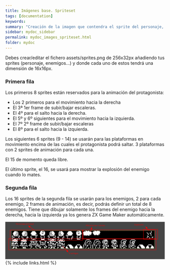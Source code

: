 ```yaml
---
title: Imágenes base. Spriteset
tags: [documentation]
keywords:
summary: "Creación de la imagen que contendra el sprite del personaje, enemigos..."
sidebar: mydoc_sidebar
permalink: mydoc_images_spriteset.html
folder: mydoc
---
```


Debes crear/editar el fichero assets/sprites.png de 256x32px añadiendo tus sprites (personaje, enemigos...) y donde cada uno de estos tendrá una dimensión de 16x16px.

### Primera fila
Los primeros 8 sprites están reservados para la animación del protagonista:
* Los 2 primeros para el movimiento hacia la derecha
* El 3ª 1er frame de subir/bajar escaleras. 
* El 4º para el salto hacia la derecha.
* El 5º y 6º siguientes para el movimiento hacia la izquierda.
* El 7º 2º frame de subir/bajar escaleras
* El 8º para el salto hacia la izquierda.

Los siguientes 6 sprites (9 - 14) se usarán para las plataformas en movimiento encima de las cuales el protagonista podrá saltar. 3 plataformas con 2 sprites de animación para cada una.

El 15 de momento queda libre.

El último sprite, el 16, se usará para mostrar la explosión del enemigo cuando lo mates.

### Segunda fila
Los 16 sprites de la segunda fila se usarán para los enemigos, 2 para cada enemigo, 2 frames de animación, es decir, podrás definir un total de 8 enemigos. Tiene que dibujar solamente los frames del enemigo hacia la derecha, hacia la izquierda ya los genera ZX Game Maker automáticamente.


![](./images/sprites.png)
{% include links.html %}


